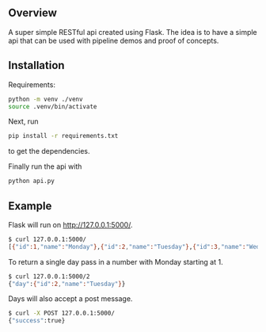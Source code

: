 ## Overview

A super simple RESTful api created using Flask. The idea is to have a simple api that can be used with pipeline demos and proof of concepts.

## Installation

Requirements:

```sh
python -m venv ./venv
source .venv/bin/activate
```

Next, run

```sh
pip install -r requirements.txt
```

to get the dependencies.

Finally run the api with

```sh
python api.py
```

## Example

Flask will run on http://127.0.0.1:5000/.

```sh
$ curl 127.0.0.1:5000/
[{"id":1,"name":"Monday"},{"id":2,"name":"Tuesday"},{"id":3,"name":"Wednesday"},{"id":4,"name":"Thursday"},{"id":5,"name":"Friday"},{"id":6,"name":"Saturday"},{"id":7,"name":"Sunday"}]
```

To return a single day pass in a number with Monday starting at 1.

```sh
$ curl 127.0.0.1:5000/2
{"day":{"id":2,"name":"Tuesday"}}
```

Days will also accept a post message.

```sh
$ curl -X POST 127.0.0.1:5000/
{"success":true}
```
